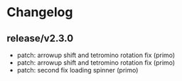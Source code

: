 # Changelog

## release/v2.3.0
* patch: arrowup shift and tetromino rotation fix (primo)
* patch: arrowup shift and tetromino rotation fix (primo)
* patch: second fix loading spinner (primo)
